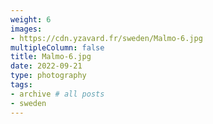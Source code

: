 ```yaml
---
weight: 6
images:
- https://cdn.yzavard.fr/sweden/Malmo-6.jpg
multipleColumn: false
title: Malmo-6.jpg
date: 2022-09-21
type: photography
tags:
- archive # all posts
- sweden
---
```

